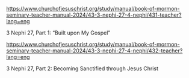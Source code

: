 https://www.churchofjesuschrist.org/study/manual/book-of-mormon-seminary-teacher-manual-2024/43-3-nephi-27-4-nephi/431-teacher?lang=eng

3 Nephi 27, Part 1: “Built upon My Gospel”

https://www.churchofjesuschrist.org/study/manual/book-of-mormon-seminary-teacher-manual-2024/43-3-nephi-27-4-nephi/432-teacher?lang=eng

3 Nephi 27, Part 2: Becoming Sanctified through Jesus Christ
